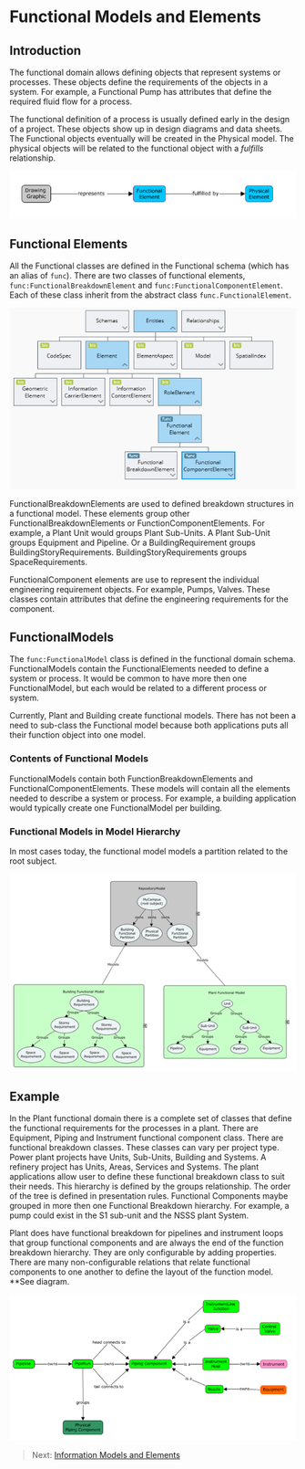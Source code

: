 # Functional Models and Elements

## Introduction

The functional domain allows defining objects that represent systems or processes. These objects define the requirements of the objects in a system. For example, a Functional Pump has attributes that define the required fluid flow for a process.

The functional definition of a process is usually defined early in the design of a project. These objects show up in design diagrams and data sheets. The Functional objects eventually will be created in the Physical model. The physical objects will be related to the functional object with a *fulfills* relationship.

![Model Hierarchy](./media/Func-Phys-Graphic.png)

## Functional Elements

<!-- TODO: Functional Types ???? -->

All the Functional classes are defined in the Functional schema (which has an alias of `func`).
There are two classes of functional elements, `func:FunctionalBreakdownElement` and `func:FunctionalComponentElement`.
Each of these class inherit from the abstract class `func.FunctionalElement`.

<!-- TODO: Include?
The Functional schema is part of the domain schemas but delivered with DgnPlatform.
-->

![Class Hierarchy](./media/FuncClassHier.png)

FunctionalBreakdownElements are used to defined breakdown structures in a functional model. These elements group other FunctionalBreakdownElements or FunctionComponentElements. For example, a Plant Unit would groups Plant Sub-Units. A Plant Sub-Unit groups Equipment and Pipeline. Or a BuildingRequirement groups BuildingStoryRequirements. BuildingStoryRequirements groups SpaceRequirements.

FunctionalComponent elements are use to represent the individual engineering requirement objects. For example, Pumps, Valves. These classes contain attributes that define the engineering requirements for the component.

## FunctionalModels

The `func:FunctionalModel` class is defined in the functional domain schema.
FunctionalModels contain the FunctionalElements needed to define a system or process.
It would be common to have more then one FunctionalModel, but each would be related to a different process or system.

Currently, Plant and Building create functional models. There has not been a need to sub-class the Functional model because both applications puts all their function object into one model.

### Contents of Functional Models

FunctionalModels contain both FunctionBreakdownElements and FunctionalComponentElements.
These models will contain all the elements needed to describe a system or process.
For example, a building application would typically create one FunctionalModel per building.

### Functional Models in Model Hierarchy

In most cases today, the functional model models a partition related to the root subject.

![Model Hierarchy](./media/FuncModelHier.png)

<!-- TODO: Not sure if there is a workflow for functional models.
## Typical Functional Model Workflows
-->

## Example

In the Plant functional domain there is a complete set of classes that define the functional requirements for the processes in a plant. There are Equipment, Piping and Instrument functional component class. There are functional breakdown classes. These classes can vary per project type. Power plant projects have Units, Sub-Units, Building and Systems. A refinery project has Units, Areas, Services and Systems. The plant applications allow user to define these functional breakdown class to suit their needs. This hierarchy is defined by the groups relationship. The order of the tree is defined in presentation rules. Functional Components maybe grouped in more then one Functional Breakdown hierarchy. For example, a pump could exist in the S1 sub-unit and the NSSS plant System.

Plant does have functional breakdown for pipelines and instrument loops that group functional components and are always the end of the function breakdown hierarchy. They are only configurable by adding properties. There are many non-configurable relations that relate functional components to one another to define the layout of the function model. **See diagram.

![Model Hierarchy](./media/plantfuncmodel.png)

> Next: [Information Models and Elements](./information-models-and-elements.md)